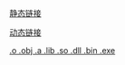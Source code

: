 

[静态链接](https://zhuanlan.zhihu.com/p/145263213)


[动态链接](https://www.zhihu.com/question/439231062/answer/1678652070?utm_source=wechat_session&utm_medium=social&utm_oi=752170274572500992&utm_content=group2_Answer&utm_campaign=shareopn)

[.o .obj .a .lib .so .dll .bin .exe](https://blog.csdn.net/lanxueCC/article/details/52799955)

